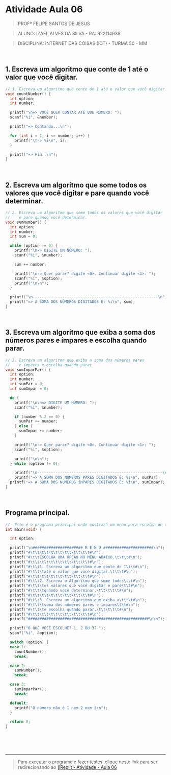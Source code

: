# Atividade Aula 06

>PROFº FELIPE SANTOS DE JESUS

>ALUNO: IZAEL ALVES DA SILVA - RA: 922114939

>DISCIPLINA: INTERNET DAS COISAS (IOT) - TURMA 50 - MM

<br>

## 1. Escreva um algoritmo que conte de 1 até o valor que você digitar.
```c
// 1. Escreva um algoritmo que conte de 1 até o valor que você digitar.
void countNumber() {
  int option;
  int number;

  printf("\n=> VOCÊ QUER CONTAR ATÉ QUE NÚMERO: ");
  scanf("%i", &number);

  printf("=> Contando...\n");

  for (int i = 1; i <= number; i++) {
    printf("\t-> %i\n", i);
  }

  printf("=> Fim..\n");
}
```

<br>

## 2. Escreva um algoritmo que some todos os valores que você digitar e pare quando você determinar.
```c
// 2. Escreva um algoritmo que some todos os valores que você digitar
//    e pare quando você determinar.
void sumNumber() {
  int option;
  int number;
  int sum = 0;

  while (option != 0) {
    printf("\n=> DIGITE UM NÚMERO: ");
    scanf("%i", &number);

    sum += number;

    printf("\n-> Quer parar? digite <0>. Continuar digite <1>: ");
    scanf("%i", &option);
    printf("\n\n");
  }

  printf("\n-------------------------------------------------------\n");
  printf("=> A SOMA DOS NÚMEROS DIGITADOS É: %i\n", sum);
}
```

<br>

## 3. Escreva um algoritmo que exiba a soma dos números pares e ímpares e escolha quando parar.
```c
// 3. Escreva um algoritmo que exiba a soma dos números pares
//    e ímpares e escolha quando parar
void sumImparPar() {
  int option;
  int number;
  int sumPar = 0;
  int sumImpar = 0;

  do {
    printf("\n\n=> DIGITE UM NÚMERO: ");
    scanf("%i", &number);

    if (number % 2 == 0) {
      sumPar += number;
    } else {
      sumImpar += number;
    }

    printf("\n-> Quer parar? digite <0>. Continuar digite <1>: ");
    scanf("%i", &option);

    printf("\n\n");
  } while (option != 0);

    printf("\n-------------------------------------------------------\n");
    printf("=> A SOMA DOS NÚMEROS PARES DIGITADOS É: %i\n", sumPar);
  printf("=> A SOMA DOS NÚMEROS íMPARES DIGITADOS É: %i\n", sumImpar);
}
```

<br>

## Programa principal.
```c
//  Este é o programa principal onde mostrará um menu para escolha de uma opção.
int main(void) {

  int option;

  printf("\n###################### M E N U ######################\n");
  printf("#\t\t\t\t\t\t\t\t\t\t\t\t\t#\n");
  printf("#\t\tESCOLHA UMA OPÇÃO NO MENU ABAIXO.\t\t\t#\n");
  printf("#\t\t\t\t\t\t\t\t\t\t\t\t\t#\n");
  printf("#\t\t1. Escreva um algoritmo que conte de 1\t\t#\n");
  printf("#\t\t\taté o valor que você digitar.\t\t\t#\n");
  printf("#\t\t\t\t\t\t\t\t\t\t\t\t\t#\n");
  printf("#\t\t2. Escreva o Algoritmo que some todos\t\t#\n");
  printf("#\t\t\tos valores que você digitar e pare\t\t#\n");
  printf("#\t\t\tquando você determinar.\t\t\t\t\t#\n");
  printf("#\t\t\t\t\t\t\t\t\t\t\t\t\t#\n");
  printf("#\t\t3. Escreva um algoritmo que exiba a\t\t\t#\n");
  printf("#\t\t\tsoma dos números pares e ímpares\t\t#\n");
  printf("#\t\t\te escolha quando parar.\t\t\t\t\t#\n");
  printf("#\t\t\t\t\t\t\t\t\t\t\t\t\t#\n");
  printf("#####################################################\n\n");

  printf("O QUE VOCÊ ESCOLHE? 1, 2 OU 3? ");
  scanf("%i", &option);

  switch (option) {
  case 1:
    countNumber();
    break;

  case 2:
    sumNumber();
    break;

  case 3:
    sumImparPar();
    break;

  default:
    printf("O número não é 1 nem 2 nem 3\n");
  }

  return 0;
}
```

<br>
<br>
<br>
<hr>

>Para executar o programa e fazer testes, clique neste link para ser redirecionando ao 🔗[Replit - Atividade - Aula 06](https://replit.com/@IZAELALVES/Internet-das-coisas-atividade-aula-6#main.c)